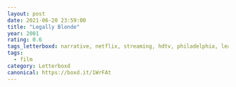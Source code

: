 ```yaml
---
layout: post 
date: 2021-06-20 23:59:00
title: "Legally Blonde"
year: 2001
rating: 0.6
tags_letterboxd: narrative, netflix, streaming, hdtv, philadelphia, leah
tags:
  - film
category: Letterboxd
canonical: https://boxd.it/1WrFAt
---
```

